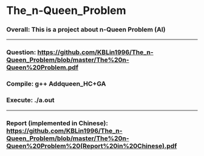 # The_n-Queen_Problem

### **Overall: This is a project about n-Queen Problem (AI)**

---

### **Question: https://github.com/KBLin1996/The_n-Queen_Problem/blob/master/The%20n-Queen%20Problem.pdf**

### **Compile: g++ Addqueen_HC+GA**

### **Execute: ./a.out**

---

### **Report (implemented in Chinese): https://github.com/KBLin1996/The_n-Queen_Problem/blob/master/The%20n-Queen%20Problem%20(Report%20in%20Chinese).pdf**
